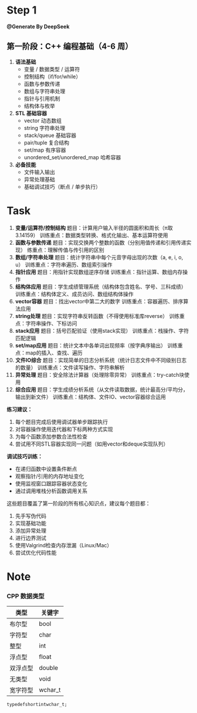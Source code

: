 # Step 1

**@Generate By DeepSeek**

## **第一阶段：C++ 编程基础（4-6 周）**

1. **语法基础**
   * 变量 / 数据类型 / 运算符
   * 控制结构（if/for/while）
   * 函数与参数传递
   * 数组与字符串处理
   * 指针与引用机制
   * 结构体与枚举
2. **STL 基础容器**
   * vector 动态数组
   * string 字符串处理
   * stack/queue 基础容器
   * pair/tuple 复合结构
   * set/map 有序容器
   * unordered_set/unordered_map 哈希容器
3. **必备技能**
   * 文件输入输出
   * 异常处理基础
   * 基础调试技巧（断点 / 单步执行）

# Task

1. **变量/运算符/控制结构**
   题目：计算用户输入半径的圆面积和周长（π取3.14159）
   训练重点：数据类型转换、格式化输出、基本运算符使用
2. **函数与参数传递**
   题目：实现交换两个整数的函数（分别用值传递和引用传递实现）
   练重点：理解传值与传引用的区别
3. **数组/字符串处理**
   题目：统计字符串中每个元音字母出现的次数（a, e, i, o, u）
   训练重点：字符串遍历、数组索引操作
4. **指针应用**
   题目：用指针实现数组逆序存储
   训练重点：指针运算、数组内存操作
5. **结构体应用**
   题目：学生成绩管理系统（结构体包含姓名、学号、三科成绩）
   训练重点：结构体定义、成员访问、数组结构体操作
6. **vector容器**
   题目：找出vector中第二大的数字
   训练重点：容器遍历、排序算法应用
7. **string处理**
   题目：实现字符串反转函数（不得使用标准库reverse）
   训练重点：字符串操作、下标访问
8. **stack应用**
   题目：括号匹配验证（使用stack实现）
   训练重点：栈操作、字符匹配逻辑
9. **set/map应用**
   题目：统计文本中各单词出现频率（按字典序输出）
   训练重点：map的插入、查找、遍历
10. **文件IO综合**
    题目：实现简单的日志分析系统（统计日志文件中不同级别日志的数量）
    训练重点：文件读写操作、字符串解析
11. **异常处理**
    题目：安全除法计算器（处理除零异常）
    训练重点：try-catch块使用
12. **综合应用**
    题目：学生成绩分析系统（从文件读取数据，统计最高分/平均分，输出到新文件）
    训练重点：结构体、文件IO、vector容器综合运用

**练习建议：**

1. 每个题目完成后使用调试器单步跟踪执行
2. 对容器操作使用迭代器和下标两种方式实现
3. 为每个函数添加参数合法性检查
4. 尝试用不同STL容器实现同一问题（如用vector和deque实现队列）

**调试技巧训练：**

- 在递归函数中设置条件断点
- 观察指针/引用的内存地址变化
- 使用监视窗口跟踪容器状态变化
- 通过调用堆栈分析函数调用关系

这些题目覆盖了第一阶段的所有核心知识点，建议每个题目都：

1. 先手写伪代码
2. 实现基础功能
3. 添加异常处理
4. 进行边界测试
5. 使用Valgrind检查内存泄漏（Linux/Mac）
6. 尝试优化代码性能


# Note

### CPP 数据类型


| 类型     | 关键字  |
| -------- | ------- |
| 布尔型   | bool    |
| 字符型   | char    |
| 整型     | int     |
| 浮点型   | float   |
| 双浮点型 | double  |
| 无类型   | void    |
| 宽字符型 | wchar_t |


```
typedefshortintwchar_t;
```
